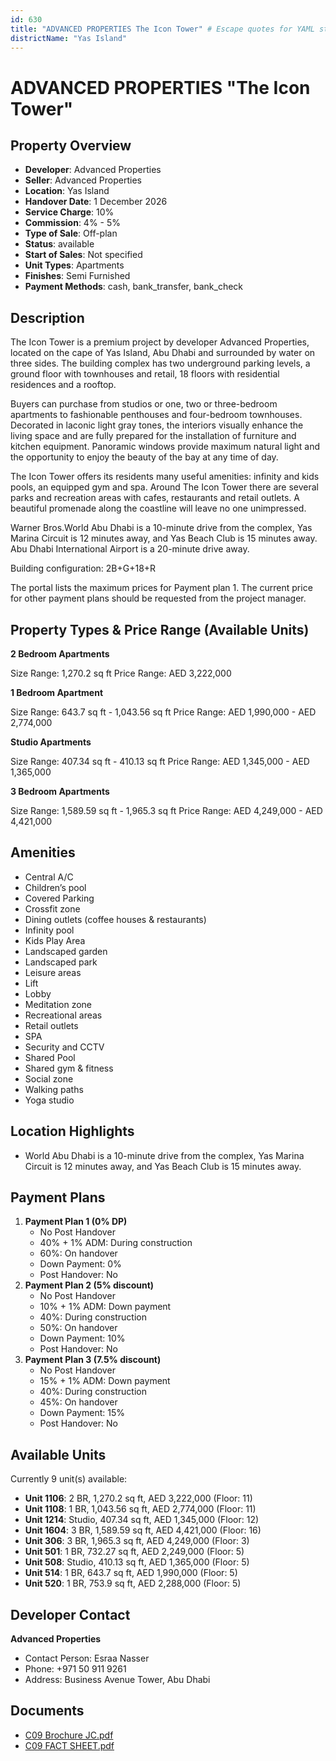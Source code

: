 ```yaml
---
id: 630
title: "ADVANCED PROPERTIES The Icon Tower" # Escape quotes for YAML string
districtName: "Yas Island"
---
```


# ADVANCED PROPERTIES "The Icon Tower"

## Property Overview
- **Developer**: Advanced Properties
- **Seller**: Advanced Properties
- **Location**: Yas Island
- **Handover Date**: 1 December 2026
- **Service Charge**: 10%
- **Commission**: 4% - 5%
- **Type of Sale**: Off-plan
- **Status**: available
- **Start of Sales**: Not specified
- **Unit Types**: Apartments
- **Finishes**: Semi Furnished
- **Payment Methods**: cash, bank_transfer, bank_check

## Description
The Icon Tower is a premium project by developer Advanced Properties, located on the cape of Yas Island, Abu Dhabi and surrounded by water on three sides. The building complex has two underground parking levels, a ground floor with townhouses and retail, 18 floors with residential residences and a rooftop.

Buyers can purchase from studios or one, two or three-bedroom apartments to fashionable penthouses and four-bedroom townhouses. Decorated in laconic light gray tones, the interiors visually enhance the living space and are fully prepared for the installation of furniture and kitchen equipment. Panoramic windows provide maximum natural light and the opportunity to enjoy the beauty of the bay at any time of day.

The Icon Tower offers its residents many useful amenities: infinity and kids pools, an equipped gym and spa. Around The Icon Tower there are several parks and recreation areas with cafes, restaurants and retail outlets. A beautiful promenade along the coastline will leave no one unimpressed.

Warner Bros.World Abu Dhabi is a 10-minute drive from the complex, Yas Marina Circuit is 12 minutes away, and Yas Beach Club is 15 minutes away. Abu Dhabi International Airport is a 20-minute drive away.

Building configuration: 2B+G+18+R

The portal lists the maximum prices for Payment plan 1. The current price for other payment plans should be requested from the project manager.

## Property Types & Price Range (Available Units)
**2 Bedroom Apartments**

Size Range: 1,270.2 sq ft
Price Range: AED 3,222,000

**1 Bedroom Apartment**

Size Range: 643.7 sq ft - 1,043.56 sq ft
Price Range: AED 1,990,000 - AED 2,774,000

**Studio Apartments**

Size Range: 407.34 sq ft - 410.13 sq ft
Price Range: AED 1,345,000 - AED 1,365,000

**3 Bedroom Apartments**

Size Range: 1,589.59 sq ft - 1,965.3 sq ft
Price Range: AED 4,249,000 - AED 4,421,000

## Amenities
- Central A/C
- Children’s pool
- Covered Parking
- Crossfit zone
- Dining outlets  (coffee houses & restaurants)
- Infinity pool
- Kids Play Area
- Landscaped garden
- Landscaped park
- Leisure areas
- Lift
- Lobby
- Meditation zone
- Recreational areas
- Retail outlets
- SPA
- Security and CCTV
- Shared Pool
- Shared gym & fitness
- Social zone
- Walking paths
- Yoga studio

## Location Highlights
- World Abu Dhabi is a 10-minute drive from the complex, Yas Marina Circuit is 12 minutes away, and Yas Beach Club is 15 minutes away.

## Payment Plans
1. **Payment Plan 1 (0% DP)**
   - No Post Handover
   - 40% + 1% ADM: During construction
   - 60%: On handover
   - Down Payment: 0%
   - Post Handover: No
2. **Payment Plan 2 (5% discount)**
   - No Post Handover
   - 10% + 1% ADM: Down payment
   - 40%: During construction
   - 50%: On handover
   - Down Payment: 10%
   - Post Handover: No
3. **Payment Plan 3 (7.5% discount)**
   - No Post Handover
   - 15% + 1% ADM: Down payment
   - 40%: During construction
   - 45%: On handover
   - Down Payment: 15%
   - Post Handover: No

## Available Units
Currently 9 unit(s) available:
- **Unit 1106**: 2 BR, 1,270.2 sq ft, AED 3,222,000 (Floor: 11)
- **Unit 1108**: 1 BR, 1,043.56 sq ft, AED 2,774,000 (Floor: 11)
- **Unit 1214**: Studio, 407.34 sq ft, AED 1,345,000 (Floor: 12)
- **Unit 1604**: 3 BR, 1,589.59 sq ft, AED 4,421,000 (Floor: 16)
- **Unit 306**: 3 BR, 1,965.3 sq ft, AED 4,249,000 (Floor: 3)
- **Unit 501**: 1 BR, 732.27 sq ft, AED 2,249,000 (Floor: 5)
- **Unit 508**: Studio, 410.13 sq ft, AED 1,365,000 (Floor: 5)
- **Unit 514**: 1 BR, 643.7 sq ft, AED 1,990,000 (Floor: 5)
- **Unit 520**: 1 BR, 753.9 sq ft, AED 2,288,000 (Floor: 5)

## Developer Contact
**Advanced Properties**
- Contact Person: Esraa Nasser
- Phone: +971 50 911 9261
- Address: Business Avenue Tower, Abu Dhabi

## Documents
- [C09 Brochure JC.pdf](https://cdn.geniemap.net/2023/12/26/Zeo954ic8ywxgNcVCzG0ldcVwgG3CKnkDJyrMkhM.pdf)
- [C09 FACT SHEET.pdf](https://cdn.geniemap.net/2024/01/25/KqU3OcIGiFQVInwZbLf9q2igsCT3g2bIJRJAfx1q.pdf)
